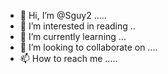 - 👋 Hi, I’m @Sguy2 .....
- 👀 I’m interested in reading ..
- 🌱 I’m currently learning ...
- 💞️ I’m looking to collaborate on ....
- 📫 How to reach me .....

<!---
Sguy2/Sguy2 is a ✨ special ✨ repository because its `README.md` (this file) appears on your GitHub profile.
You can click the Preview link to take a look at your changes.
--->
